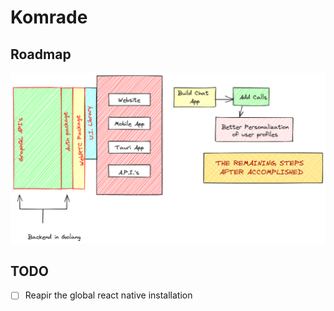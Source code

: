 # Komrade

## Roadmap

![RoadMap](./statics/my-roadmap.png)

## TODO

- [ ] Reapir the global react native installation

